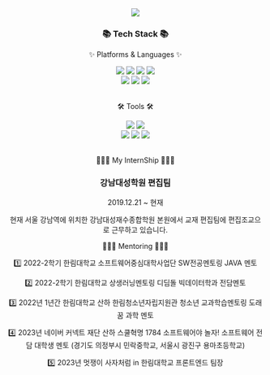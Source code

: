 <div align=center>
	<img src="https://capsule-render.vercel.app/api?type=waving&color=auto&height=200&section=header&text=Sohyun's%20Github!&fontSize=90" />	
</div>
<div align=center>
	<h3>📚 Tech Stack 📚</h3>
	<p>✨ Platforms & Languages ✨</p>
</div>
<div align="center">
	<img src="https://img.shields.io/badge/HTML5-E34F26?style=flat&logo=HTML5&logoColor=white" />
	<img src="https://img.shields.io/badge/CSS3-1572B6?style=flat&logo=CSS3&logoColor=white" />
	<img src="https://img.shields.io/badge/JavaScript-F7DF1E?style=flat&logo=JavaScript&logoColor=white" />
	<img src="https://img.shields.io/badge/jQuery-0769AD?style=flat&logo=jQuery&logoColor=white" />
	<br>
	<img src="https://img.shields.io/badge/MySQL-4479A1?style=flat&logo=MySQL&logoColor=white" />
	<img src="https://img.shields.io/badge/MariaDB-003545?style=flat&logo=MariaDB&logoColor=white" />
	<img src="https://img.shields.io/badge/Linux-FCC624?style=flat&logo=Linux&logoColor=white" />
</div>
<br>
<div align=center>
	<p>🛠 Tools 🛠</p>
</div>
<div align=center>
	<img src="https://img.shields.io/badge/Eclipse%20IDE-2C2255?style=flat&logo=EclipseIDE&logoColor=white" />
	<img src="https://img.shields.io/badge/Visual%20Studio%20Code-007ACC?style=flat&logo=VisualStudioCode&logoColor=white" />
	<br>
	<img src="https://img.shields.io/badge/REACT-F8DC75?style=flat&logo=ReactQuery&logoColor=white" />
	<img src="https://img.shields.io/badge/GitHub-181717?style=flat&logo=GitHub&logoColor=white" />
	<img src="https://img.shields.io/badge/Vue.js-181717?style=flat&logo=Vue.js&logoColor=white" />
</div>
<br>
<div align=center>
	<p>🧑🏻‍💼 My InternShip 🧑🏻‍💼</p>
</div>
<div align=center>
	<h3> 강남대성학원 편집팀 </h3>
	<p> 2019.12.21 ~ 현재 </p>
	<p> 현재 서울 강남역에 위치한 강남대성재수종합학원 본원에서 교재 편집팀에 편집조교으로 근무하고 있습니다. </p>
</div>

<div align=center>
	<p>👩🏻‍🏫 Mentoring 👩🏻‍🏫</p>
</div>
<div align=center>
	<p> 1️⃣ 2022-2학기 한림대학교 소프트웨어중심대학사업단 SW전공멘토링 JAVA 멘토 </p>
	<p> 2️⃣ 2022-2학기 한림대학교 상생러닝멘토링 디딤돌 빅데이터학과 전담멘토 </p>
	<p> 3️⃣ 2022년 1년간 한림대학교 산하 한림청소년자립지원관 청소년 교과학습멘토링 도래꿈 과학 멘토 </p>
	<p> 4️⃣ 2023년 네이버 커넥트 재단 산하 스쿨혁명 1784 소프트웨어야 놀자! 소프트웨어 전담 대학생 멘토 (경기도 의정부시 민락중학교, 서울시 광진구 용마초등학교) </p>
	<p> 5️⃣ 2023년 멋쟁이 사자처럼 in 한림대학교 프론트엔드 팀장 </p>
</div>

